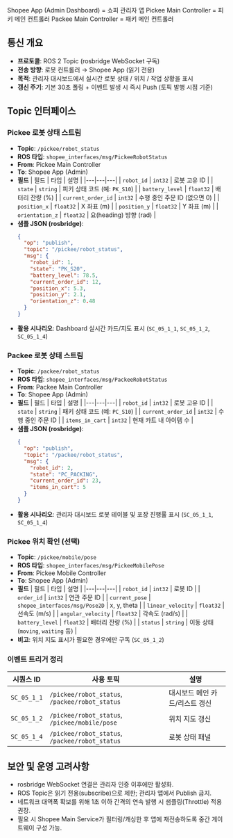 Shopee App (Admin Dashboard) = 쇼피 관리자 앱
Pickee Main Controller = 피키 메인 컨트롤러
Packee Main Controller = 패키 메인 컨트롤러

## 통신 개요
- **프로토콜**: ROS 2 Topic (rosbridge WebSocket 구독)
- **전송 방향**: 로봇 컨트롤러 → Shopee App (읽기 전용)
- **목적**: 관리자 대시보드에서 실시간 로봇 상태 / 위치 / 작업 상황을 표시
- **갱신 주기**: 기본 30초 폴링 + 이벤트 발생 시 즉시 Push (토픽 발행 시점 기준)

## Topic 인터페이스

### Pickee 로봇 상태 스트림
- **Topic**: `/pickee/robot_status`
- **ROS 타입**: `shopee_interfaces/msg/PickeeRobotStatus`
- **From**: Pickee Main Controller
- **To**: Shopee App (Admin)
- **필드**
  | 필드 | 타입 | 설명 |
  |---|---|---|
  | `robot_id` | `int32` | 로봇 고유 ID |
  | `state` | `string` | 피키 상태 코드 (예: `PK_S10`) |
  | `battery_level` | `float32` | 배터리 잔량 (%) |
  | `current_order_id` | `int32` | 수행 중인 주문 ID (없으면 0) |
  | `position_x` | `float32` | X 좌표 (m) |
  | `position_y` | `float32` | Y 좌표 (m) |
  | `orientation_z` | `float32` | 요(heading) 방향 (rad) |
- **샘플 JSON (rosbridge)**:
  ```json
  {
    "op": "publish",
    "topic": "/pickee/robot_status",
    "msg": {
      "robot_id": 1,
      "state": "PK_S20",
      "battery_level": 78.5,
      "current_order_id": 12,
      "position_x": 5.3,
      "position_y": 2.1,
      "orientation_z": 0.48
    }
  }
  ```
- **활용 시나리오**: Dashboard 실시간 카드/지도 표시 (`SC_05_1_1`, `SC_05_1_2`, `SC_05_1_4`)

### Packee 로봇 상태 스트림
- **Topic**: `/packee/robot_status`
- **ROS 타입**: `shopee_interfaces/msg/PackeeRobotStatus`
- **From**: Packee Main Controller
- **To**: Shopee App (Admin)
- **필드**
  | 필드 | 타입 | 설명 |
  |---|---|---|
  | `robot_id` | `int32` | 로봇 고유 ID |
  | `state` | `string` | 패키 상태 코드 (예: `PC_S10`) |
  | `current_order_id` | `int32` | 수행 중인 주문 ID |
  | `items_in_cart` | `int32` | 현재 카트 내 아이템 수 |
- **샘플 JSON (rosbridge)**:
  ```json
  {
    "op": "publish",
    "topic": "/packee/robot_status",
    "msg": {
      "robot_id": 2,
      "state": "PC_PACKING",
      "current_order_id": 23,
      "items_in_cart": 5
    }
  }
  ```
- **활용 시나리오**: 관리자 대시보드 로봇 테이블 및 포장 진행률 표시 (`SC_05_1_1`, `SC_05_1_4`)

### Pickee 위치 확인 (선택)
- **Topic**: `/pickee/mobile/pose`
- **ROS 타입**: `shopee_interfaces/msg/PickeeMobilePose`
- **From**: Pickee Mobile Controller
- **To**: Shopee App (Admin)
- **필드**
  | 필드 | 타입 | 설명 |
  |---|---|---|
  | `robot_id` | `int32` | 로봇 ID |
  | `order_id` | `int32` | 연관 주문 ID |
  | `current_pose` | `shopee_interfaces/msg/Pose2D` | x, y, theta |
  | `linear_velocity` | `float32` | 선속도 (m/s) |
  | `angular_velocity` | `float32` | 각속도 (rad/s) |
  | `battery_level` | `float32` | 배터리 잔량 (%) |
  | `status` | `string` | 이동 상태 (`moving`, `waiting` 등) |
- **비고**: 위치 지도 표시가 필요한 경우에만 구독 (`SC_05_1_2`)

### 이벤트 트리거 정리
| 시퀀스 ID | 사용 토픽 | 설명 |
|---|---|---|
| `SC_05_1_1` | `/pickee/robot_status`, `/packee/robot_status` | 대시보드 메인 카드/리스트 갱신 |
| `SC_05_1_2` | `/pickee/robot_status`, `/pickee/mobile/pose` | 위치 지도 갱신 |
| `SC_05_1_4` | `/pickee/robot_status`, `/packee/robot_status` | 로봇 상태 패널 |

## 보안 및 운영 고려사항
- rosbridge WebSocket 연결은 관리자 인증 이후에만 활성화.
- ROS Topic은 읽기 전용(subscribe)으로 제한; 관리자 앱에서 Publish 금지.
- 네트워크 대역폭 확보를 위해 1초 이하 간격의 연속 발행 시 샘플링(Throttle) 적용 권장.
- 필요 시 Shopee Main Service가 필터링/캐싱한 후 앱에 재전송하도록 중간 게이트웨이 구성 가능.
